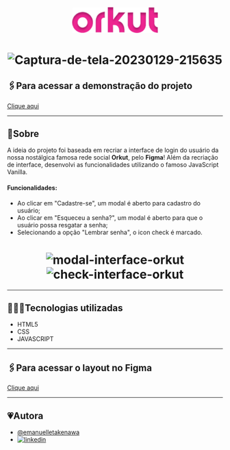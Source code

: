 <h1 align="center">
     <img src="src/assets/img/orkut.png" alt="logo" width=200>
</h1>

<h1 align="center">
    <img src="https://i.ibb.co/V9Bw04L/Captura-de-tela-20230129-215635.png" alt="Captura-de-tela-20230129-215635" />
</h1>


## 🖇️Para acessar a demonstração do projeto

[Clique aqui](https://interface-orkut.vercel.app/) 


<hr>

## 📜Sobre
A ideia do projeto foi baseada em recriar a interface de login do usuário da nossa nostálgica famosa rede social **Orkut**, pelo **Figma**! Além da recriação de interface, desenvolvi as funcionalidades utilizando o famoso JavaScript Vanilla.

#### Funcionalidades:
- Ao clicar em "Cadastre-se", um modal é aberto para cadastro do usuário;
- Ao clicar em "Esqueceu a senha?", um modal é aberto  para que o usuário possa resgatar a senha;
- Selecionando a opção "Lembrar senha", o icon check é marcado.

<h1 align="center">
<img src="https://thumbs2.imgbox.com/83/0e/t2B659Fm_t.png" alt="modal-interface-orkut" > 
<img src="https://thumbs2.imgbox.com/ea/1d/94iOpiPW_t.png" alt="check-interface-orkut" width="300px">
</h1>


<hr>

## 👩🏻‍💻Tecnologias utilizadas
- HTML5
- CSS
- JAVASCRIPT

<hr>

## 🖇️Para acessar o layout no Figma

[Clique aqui](https://www.figma.com/file/Xosmfdpq1fCxPVYj8gCdBe/Untitled?node-id=0%3A1&t=xD51d0FlUbofKfsI-1) 

<hr>

## 💗Autora
- [@emanuelletakenawa](https://github.com/emanuelletakenawa)
- [![linkedin](https://img.shields.io/badge/linkedin-0A66C2?style=for-the-badge&logo=linkedin&logoColor=white)](https://www.linkedin.com/in/emanuelle-takenawa-32b6a1257)
